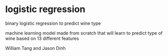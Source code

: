 # logistic regression

binary logistic regression to predict wine type

machine learning model made from scratch that will learn to predict type of wine based on 13 different features



William Tang and Jason Dinh
